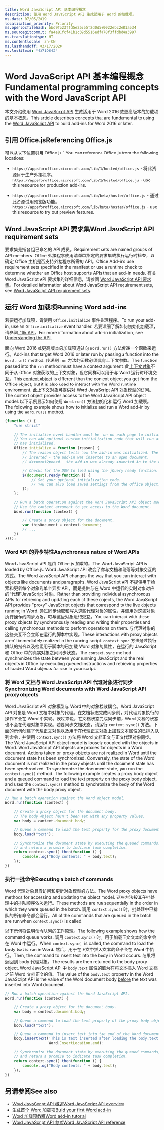 ```yaml
---
title: Word JavaScript API 基本编程概念
description: 使用 Word JavaScript API 生成适用于 Word 的加载项。
ms.date: 07/05/2019
localization_priority: Priority
ms.openlocfilehash: bbd9fa23ffd5e25555f2d0d5e0022ebc2e81a534
ms.sourcegitcommit: fa4e81fcf41b1c39d5516edf078f3ffdbd4a3997
ms.translationtype: HT
ms.contentlocale: zh-CN
ms.lasthandoff: 03/17/2020
ms.locfileid: "42719642"
---
```

# <a name="fundamental-programming-concepts-with-the-word-javascript-api"></a><span data-ttu-id="0a39a-103">Word JavaScript API 基本编程概念</span><span class="sxs-lookup"><span data-stu-id="0a39a-103">Fundamental programming concepts with the Word JavaScript API</span></span>

<span data-ttu-id="0a39a-104">本文介绍使用 [Word JavaScript API](../reference/overview/word-add-ins-reference-overview.md) 生成适用于 Word 2016 或更高版本的加载项的基本概念。</span><span class="sxs-lookup"><span data-stu-id="0a39a-104">This article describes concepts that are fundamental to using the [Word JavaScript API](../reference/overview/word-add-ins-reference-overview.md) to build add-ins for Word 2016 or later.</span></span>

## <a name="referencing-officejs"></a><span data-ttu-id="0a39a-105">引用 Office.js</span><span class="sxs-lookup"><span data-stu-id="0a39a-105">Referencing Office.js</span></span>

<span data-ttu-id="0a39a-106">可以从以下位置引用 Office.js：</span><span class="sxs-lookup"><span data-stu-id="0a39a-106">You can reference Office.js from the following locations:</span></span>

- <span data-ttu-id="0a39a-107">`https://appsforoffice.microsoft.com/lib/1/hosted/office.js` - 将此资源用于生产外接程序。</span><span class="sxs-lookup"><span data-stu-id="0a39a-107">`https://appsforoffice.microsoft.com/lib/1/hosted/office.js` - use this resource for production add-ins.</span></span>

- <span data-ttu-id="0a39a-108">`https://appsforoffice.microsoft.com/lib/beta/hosted/office.js` - 通过此资源试用预览版功能。</span><span class="sxs-lookup"><span data-stu-id="0a39a-108">`https://appsforoffice.microsoft.com/lib/beta/hosted/office.js` - use this resource to try out preview features.</span></span>

## <a name="word-javascript-api-requirement-sets"></a><span data-ttu-id="0a39a-109">Word JavaScript API 要求集</span><span class="sxs-lookup"><span data-stu-id="0a39a-109">Word JavaScript API requirement sets</span></span>

<span data-ttu-id="0a39a-110">要求集是指各组已命名的 API 成员。</span><span class="sxs-lookup"><span data-stu-id="0a39a-110">Requirement sets are named groups of API members.</span></span> <span data-ttu-id="0a39a-111">Office 外接程序使用清单中指定的要求集或执行运行时检查，以确定 Office 主机是否支持外接程序所需的 API。</span><span class="sxs-lookup"><span data-stu-id="0a39a-111">Office Add-ins use requirement sets specified in the manifest or use a runtime check to determine whether an Office host supports APIs that an add-in needs.</span></span> <span data-ttu-id="0a39a-112">有关 Word JavaScript API 要求集的详细信息，请参阅 [Word JavaScript API 要求集](../reference/requirement-sets/word-api-requirement-sets.md)。</span><span class="sxs-lookup"><span data-stu-id="0a39a-112">For detailed information about Word JavaScript API requirement sets, see [Word JavaScript API requirement sets](../reference/requirement-sets/word-api-requirement-sets.md).</span></span>

## <a name="running-word-add-ins"></a><span data-ttu-id="0a39a-113">运行 Word 加载项</span><span class="sxs-lookup"><span data-stu-id="0a39a-113">Running Word add-ins</span></span>

<span data-ttu-id="0a39a-114">若要运行加载项，请使用 `Office.initialize` 事件处理程序。</span><span class="sxs-lookup"><span data-stu-id="0a39a-114">To run your add-in, use an `Office.initialize` event handler.</span></span> <span data-ttu-id="0a39a-115">若要详细了解如何初始化加载项，请参阅[了解 API](../develop/understanding-the-javascript-api-for-office.md)。</span><span class="sxs-lookup"><span data-stu-id="0a39a-115">For more information about add-in initialization, see [Understanding the API](../develop/understanding-the-javascript-api-for-office.md).</span></span>

<span data-ttu-id="0a39a-116">面向 Word 2016 或更高版本的加载项通过向 `Word.run()` 方法传递一个函数来运行。</span><span class="sxs-lookup"><span data-stu-id="0a39a-116">Add-ins that target Word 2016 or later run by passing a function into the `Word.run()` method.</span></span> <span data-ttu-id="0a39a-117">传递到 `run` 方法的函数必须具有上下文参数。</span><span class="sxs-lookup"><span data-stu-id="0a39a-117">The function passed into the `run` method must have a context argument.</span></span> <span data-ttu-id="0a39a-118">此[上下文对象](/javascript/api/word/word.requestcontext)不同于从 Office 对象获取的上下文对象，但它同样可以用于与 Word 运行时环境交互。</span><span class="sxs-lookup"><span data-stu-id="0a39a-118">This [context object](/javascript/api/word/word.requestcontext) is different than the context object you get from the Office object, but it is also used to interact with the Word runtime environment.</span></span> <span data-ttu-id="0a39a-119">此上下文对象可提供对 Word JavaScript API 对象模型的访问。</span><span class="sxs-lookup"><span data-stu-id="0a39a-119">The context object provides access to the Word JavaScript API object model.</span></span> <span data-ttu-id="0a39a-120">以下示例显示如何使用 `Word.run()` 方法初始化和运行 Word 加载项。</span><span class="sxs-lookup"><span data-stu-id="0a39a-120">The following example shows how to initialize and run a Word add-in by using the `Word.run()` method.</span></span>

```js
(function () {
    "use strict";

    // The initialize event handler must be run on each page to initialize Office JS.
    // You can add optional custom initialization code that will run after OfficeJS
    // has initialized.
    Office.initialize = function (reason) {
        // The reason object tells how the add-in was initialized. The values can be:
        // inserted - the add-in was inserted to an open document.
        // documentOpened - the add-in was already inserted in to the document and the document was opened.

        // Checks for the DOM to load using the jQuery ready function.
        $(document).ready(function () {
            // Set your optional initialization code.
            // You can also load saved settings from the Office object.
        });
    };

    // Run a batch operation against the Word JavaScript API object model.
    // Use the context argument to get access to the Word document.
    Word.run(function (context) {

        // Create a proxy object for the document.
        var thisDocument = context.document;
        // ...
    })
})();
```

### <a name="asynchronous-nature-of-word-apis"></a><span data-ttu-id="0a39a-121">Word API 的异步特性</span><span class="sxs-lookup"><span data-stu-id="0a39a-121">Asynchronous nature of Word APIs</span></span>

<span data-ttu-id="0a39a-122">Word JavaScript API 是由 Office.js 加载的。</span><span class="sxs-lookup"><span data-stu-id="0a39a-122">The Word JavaScript API is loaded by Office.js.</span></span> <span data-ttu-id="0a39a-123">Word JavaScript API 改变了你与文档和段落等对象交互的方式。</span><span class="sxs-lookup"><span data-stu-id="0a39a-123">The Word JavaScript API changes the way that you can interact with objects like documents and paragraphs.</span></span> <span data-ttu-id="0a39a-124">Word JavaScript API 不提供用于检索和更新每个对象的单个异步 API，而是提供与在 Word 中运行的实时对象对应的“代理”JavaScript 对象。</span><span class="sxs-lookup"><span data-stu-id="0a39a-124">Rather than providing individual asynchronous APIs for retrieving and updating each of these objects, the Word JavaScript API provides "proxy" JavaScript objects that correspond to the live objects running in Word.</span></span> <span data-ttu-id="0a39a-125">通过同步读取和写入这些代理对象的属性，并调用对这些对象执行操作的同步方法，可与这些对象进行交互。</span><span class="sxs-lookup"><span data-stu-id="0a39a-125">You can interact with these proxy objects by synchronously reading and writing their properties and calling synchronous methods to perform operations on them.</span></span> <span data-ttu-id="0a39a-126">与代理对象的这些交互不会立即在运行的脚本中实现。</span><span class="sxs-lookup"><span data-stu-id="0a39a-126">These interactions with proxy objects aren't immediately realized in the running script.</span></span> <span data-ttu-id="0a39a-127">`context.sync` 方法通过执行排队的指令以及检索用于脚本的已加载 Word 对象的属性，在运行的 JavaScript 和 Office 中的真实对象之间同步状态。</span><span class="sxs-lookup"><span data-stu-id="0a39a-127">The `context.sync` method synchronizes the state between your running JavaScript and the real objects in Office by executing queued instructions and retrieving properties of loaded Word objects for use in your script.</span></span>

### <a name="synchronizing-word-documents-with-word-javascript-api-proxy-objects"></a><span data-ttu-id="0a39a-128">将 Word 文档与 Word JavaScript API 代理对象进行同步</span><span class="sxs-lookup"><span data-stu-id="0a39a-128">Synchronizing Word documents with Word JavaScript API proxy objects</span></span>

<span data-ttu-id="0a39a-p105">Word JavaScript API 对象模型与 Word 中的对象松散耦合。Word JavaScript API 对象是 Word 文档中对象的代理。在文档状态完成同步前，对代理对象执行的操作不会在 Word 中实现。反过来说，在文档状态完成同步前，Word 文档的状态也不会在代理对象中实现。若要同步文档状态，请运行 `context.sync()` 方法。下面的示例创建了代理正文对象以及用于在代理正文对象上加载文本属性的已排入队列命令，并使用 `context.sync()` 方法将 Word 文档正文与正文代理对象同步。</span><span class="sxs-lookup"><span data-stu-id="0a39a-p105">The Word JavaScript API object model is loosely coupled with the objects in Word. Word JavaScript API objects are proxies for objects in a Word document. Actions taken on proxy objects are not realized in Word until the document state has been synchronized. Conversely, the state of the Word document is not realized in the proxy objects until the document state has been synchronized. To synchronize the document state, you run the `context.sync()` method. The following example creates a proxy body object and a queued command to load the text property on the proxy body object, and uses the `context.sync()` method to synchronize the body of the Word document with the body proxy object.</span></span>

```js
// Run a batch operation against the Word object model.
Word.run(function (context) {

    // Create a proxy object for the document body.
    // The body object hasn't been set with any property values.
    var body = context.document.body;

    // Queue a command to load the text property for the proxy document body object.
    body.load("text");

    // Synchronize the document state by executing the queued commands,
    // and return a promise to indicate task completion.
    return context.sync().then(function () {
        console.log("Body contents: " + body.text);
    });
})
```

### <a name="executing-a-batch-of-commands"></a><span data-ttu-id="0a39a-135">执行一批命令</span><span class="sxs-lookup"><span data-stu-id="0a39a-135">Executing a batch of commands</span></span>

<span data-ttu-id="0a39a-136">Word 代理对象具有访问和更新对象模型的方法。</span><span class="sxs-lookup"><span data-stu-id="0a39a-136">The Word proxy objects have methods for accessing and updating the object model.</span></span> <span data-ttu-id="0a39a-137">这些方法按其在批处理中的排队顺序依次运行。</span><span class="sxs-lookup"><span data-stu-id="0a39a-137">These methods are run sequentially in the order in which they were queued in the batch.</span></span> <span data-ttu-id="0a39a-138">调用 `context.sync()` 时，批处理中已排队的所有命令都会运行。</span><span class="sxs-lookup"><span data-stu-id="0a39a-138">All of the commands that are queued in the batch are run when `context.sync()` is called.</span></span>

<span data-ttu-id="0a39a-139">以下示例将说明命令队列的工作原理。</span><span class="sxs-lookup"><span data-stu-id="0a39a-139">The following example shows how the command queue works.</span></span> <span data-ttu-id="0a39a-140">调用 `context.sync()` 时，用于加载正文文本的命令会在 Word 中运行。</span><span class="sxs-lookup"><span data-stu-id="0a39a-140">When `context.sync()` is called, the command to load the body text is run in Word.</span></span> <span data-ttu-id="0a39a-141">然后，用于在正文中插入文本的命令会在 Word 中执行。</span><span class="sxs-lookup"><span data-stu-id="0a39a-141">Then, the command to insert text into the body in Word occurs.</span></span> <span data-ttu-id="0a39a-142">结果将返回到 body 代理对象。</span><span class="sxs-lookup"><span data-stu-id="0a39a-142">The results are then returned to the body proxy object.</span></span> <span data-ttu-id="0a39a-143">Word JavaScript API 中 `body.text` 属性的值为在将文本插入 Word 文档<u>之前</u> Word 文档正文的值。</span><span class="sxs-lookup"><span data-stu-id="0a39a-143">The value of the `body.text` property in the Word JavaScript API is the value of the Word document body <u>before</u> the text was inserted into Word document.</span></span>

```js
// Run a batch operation against the Word JavaScript API.
Word.run(function (context) {

    // Create a proxy object for the document body.
    var body = context.document.body;

    // Queue a command to load the text property of the proxy body object.
    body.load("text");

    // Queue a command to insert text into the end of the Word document body.
    body.insertText('This is text inserted after loading the body.text property',
                    Word.InsertLocation.end);

    // Synchronize the document state by executing the queued commands,
    // and return a promise to indicate task completion.
    return context.sync().then(function () {
        console.log("Body contents: " + body.text);
    });
})
```

## <a name="see-also"></a><span data-ttu-id="0a39a-144">另请参阅</span><span class="sxs-lookup"><span data-stu-id="0a39a-144">See also</span></span>

- [<span data-ttu-id="0a39a-145">Word JavaScript API 概述</span><span class="sxs-lookup"><span data-stu-id="0a39a-145">Word JavaScript API overview</span></span>](../reference/overview/word-add-ins-reference-overview.md)
- [<span data-ttu-id="0a39a-146">生成首个 Word 加载项</span><span class="sxs-lookup"><span data-stu-id="0a39a-146">Build your first Word add-in</span></span>](../quickstarts/word-quickstart.md)
- [<span data-ttu-id="0a39a-147">Word 加载项教程</span><span class="sxs-lookup"><span data-stu-id="0a39a-147">Word add-in tutorial</span></span>](../tutorials/word-tutorial.md)
- [<span data-ttu-id="0a39a-148">Word JavaScript API 参考</span><span class="sxs-lookup"><span data-stu-id="0a39a-148">Word JavaScript API reference</span></span>](/javascript/api/word)